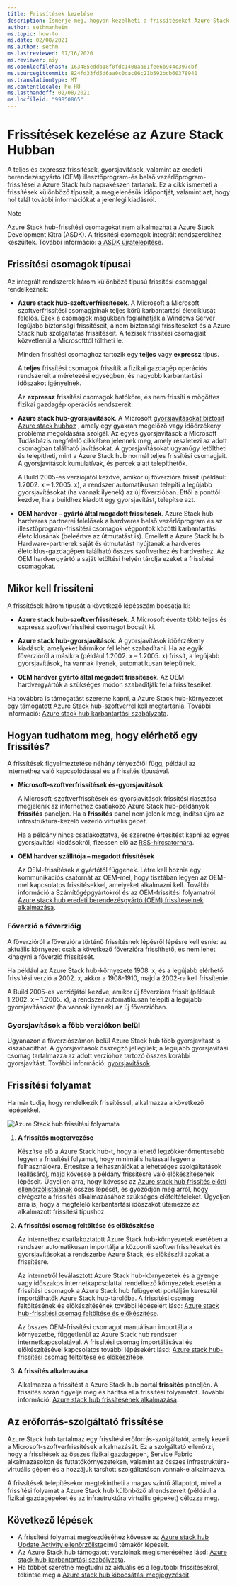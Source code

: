 ```yaml
---
title: Frissítések kezelése
description: Ismerje meg, hogyan kezelheti a frissítéseket Azure Stack hub-ban
author: sethmanheim
ms.topic: how-to
ms.date: 02/08/2021
ms.author: sethm
ms.lastreviewed: 07/16/2020
ms.reviewer: niy
ms.openlocfilehash: 163485eddb18f0fdc1400aa61fee6b944c397cbf
ms.sourcegitcommit: 824fd33fd5d6aa0c0dac06c21b592bdb60378940
ms.translationtype: MT
ms.contentlocale: hu-HU
ms.lasthandoff: 02/08/2021
ms.locfileid: "99850865"
---
```

# <a name="manage-updates-in-azure-stack-hub"></a>Frissítések kezelése az Azure Stack Hubban

A teljes és expressz frissítések, gyorsjavítások, valamint az eredeti berendezésgyártó (OEM) illesztőprogram-és belső vezérlőprogram-frissítései a Azure Stack hub naprakészen tartanak. Ez a cikk ismerteti a frissítések különböző típusait, a megjelenésük időpontját, valamint azt, hogy hol talál további információkat a jelenlegi kiadásról.

> [!NOTE]  
> Azure Stack hub-frissítési csomagokat nem alkalmazhat a Azure Stack Development Kitra (ASDK). A frissítési csomagok integrált rendszerekhez készültek. További információ: [a ASDK újratelepítése](../asdk/asdk-redeploy.md).

## <a name="update-package-types"></a>Frissítési csomagok típusai

Az integrált rendszerek három különböző típusú frissítési csomaggal rendelkeznek:

- **Azure stack hub-szoftverfrissítések**. A Microsoft a Microsoft szoftverfrissítési csomagjainak teljes körű karbantartási életciklusát felelős. Ezek a csomagok magukban foglalhatják a Windows Server legújabb biztonsági frissítéseit, a nem biztonsági frissítéseket és a Azure Stack hub szolgáltatás frissítéseit. A tézisek frissítési csomagjait közvetlenül a Microsofttól töltheti le.

    Minden frissítési csomaghoz tartozik egy **teljes** vagy **expressz** típus.

    A **teljes** frissítési csomagok frissítik a fizikai gazdagép operációs rendszereit a méretezési egységben, és nagyobb karbantartási időszakot igényelnek.

    Az **expressz** frissítési csomagok hatóköre, és nem frissíti a mögöttes fizikai gazdagép operációs rendszereit.

- **Azure stack hub-gyorsjavítások**. A Microsoft [gyorsjavításokat biztosít Azure stack hubhoz](azure-stack-servicing-policy.md#hotfixes) , amely egy gyakran megelőző vagy időérzékeny probléma megoldására szolgál. Az egyes gyorsjavítások a Microsoft Tudásbázis megfelelő cikkében jelennek meg, amely részletezi az adott csomagban található javításokat. A gyorsjavításokat ugyanúgy letöltheti és telepítheti, mint a Azure Stack hub normál teljes frissítési csomagjait. A gyorsjavítások kumulatívak, és percek alatt telepíthetők.

   A Build 2005-es verziójától kezdve, amikor új főverzióra frissít (például: 1.2002. x – 1.2005. x), a rendszer automatikusan telepíti a legújabb gyorsjavításokat (ha vannak ilyenek) az új főverzióban. Ettől a ponttól kezdve, ha a buildhez kiadott egy gyorsjavítást, telepítse azt.

- **OEM hardver – gyártó által megadott frissítések**. Azure Stack hub hardveres partnerei felelősek a hardveres belső vezérlőprogram és az illesztőprogram-frissítési csomagok végpontok közötti karbantartási életciklusának (beleértve az útmutatást is). Emellett a Azure Stack hub Hardware-partnerek saját és útmutatást nyújtanak a hardveres életciklus-gazdagépen található összes szoftverhez és hardverhez. Az OEM hardvergyártó a saját letöltési helyén tárolja ezeket a frissítési csomagokat.

## <a name="when-to-update"></a>Mikor kell frissíteni

A frissítések három típusát a következő lépésszám bocsátja ki:

- **Azure stack hub-szoftverfrissítések**. A Microsoft évente több teljes és expressz szoftverfrissítési csomagot bocsát ki.

- **Azure stack hub-gyorsjavítások**. A gyorsjavítások időérzékeny kiadások, amelyeket bármikor fel lehet szabadítani. Ha az egyik főverzióról a másikra (például 1.2002. x – 1.2005. x) frissít, a legújabb gyorsjavítások, ha vannak ilyenek, automatikusan települnek.

- **OEM hardver gyártó által megadott frissítések**. Az OEM-hardvergyártók a szükséges módon szabadítják fel a frissítéseiket.

Ha továbbra is támogatást szeretne kapni, a Azure Stack hub-környezetet egy támogatott Azure Stack hub-szoftverrel kell megtartania. További információ: [Azure stack hub karbantartási szabályzata](azure-stack-servicing-policy.md).

## <a name="how-to-know-an-update-is-available"></a>Hogyan tudhatom meg, hogy elérhető egy frissítés?

A frissítések figyelmeztetése néhány tényezőtől függ, például az internethez való kapcsolódással és a frissítés típusával.

- **Microsoft-szoftverfrissítések és-gyorsjavítások**

    A Microsoft-szoftverfrissítések és-gyorsjavítások frissítési riasztása megjelenik az internethez csatlakozó Azure Stack hub-példányok **frissítés** paneljén. Ha a **frissítés** panel nem jelenik meg, indítsa újra az infrastruktúra-kezelő vezérlő virtuális gépet.

    Ha a példány nincs csatlakoztatva, és szeretne értesítést kapni az egyes gyorsjavítási kiadásokról, fizessen elő az [RSS-hírcsatornára](https://azurestackhubdocs.azurewebsites.net/xml/hotfixes.rss).

- **OEM hardver szállítója – megadott frissítések**

    Az OEM-frissítések a gyártótól függenek. Létre kell hoznia egy kommunikációs csatornát az OEM-mel, hogy tisztában legyen az OEM-mel kapcsolatos frissítésekkel, amelyeket alkalmazni kell. További információ a Számítógépgyártókról és az OEM-frissítési folyamatról: [Azure stack hub eredeti berendezésgyártó (OEM) frissítéseinek alkalmazása](azure-stack-update-oem.md).

### <a name="major-version-to-major-version"></a>Főverzió a főverzióig

A főverzióról a főverzióra történő frissítésnek lépésről lépésre kell esnie: az aktuális környezet csak a következő főverzióra frissíthető, és nem lehet kihagyni a főverzió frissítését.

Ha például az Azure Stack hub-környezete 1908. x, és a legújabb elérhető frissítési verzió a 2002. x, akkor a 1908-1910, majd a 2002-ra kell frissítenie.

A Build 2005-es verziójától kezdve, amikor új főverzióra frissít (például: 1.2002. x – 1.2005. x), a rendszer automatikusan telepíti a legújabb gyorsjavításokat (ha vannak ilyenek) az új főverzióban.

### <a name="hotfixes-within-major-versions"></a>Gyorsjavítások a főbb verziókon belül

Ugyanazon a főverziószámon belül Azure Stack hub több gyorsjavítást is kiszabadíthat. A gyorsjavítások összegző jellegűek; a legújabb gyorsjavítási csomag tartalmazza az adott verzióhoz tartozó összes korábbi gyorsjavítást. További információ: [gyorsjavítások](azure-stack-servicing-policy.md#hotfixes).

## <a name="update-process"></a>Frissítési folyamat

Ha már tudja, hogy rendelkezik frissítéssel, alkalmazza a következő lépésekkel.

![Azure Stack hub frissítési folyamata](./media/azure-stack-updates/azure-stack-update-process.svg)

1. **A frissítés megtervezése**

    Készítse elő a Azure Stack hub-t, hogy a lehető legzökkenőmentesebb legyen a frissítési folyamat, hogy minimális hatással legyen a felhasználókra. Értesítse a felhasználókat a lehetséges szolgáltatások leállásáról, majd kövesse a példány frissítésre való előkészítésének lépéseit. Ügyeljen arra, hogy kövesse az [Azure stack hub frissítés előtti ellenőrzőlistájának](release-notes-checklist.md) összes lépését, és győződjön meg arról, hogy elvégezte a frissítés alkalmazásához szükséges előfeltételeket. Ügyeljen arra is, hogy a megfelelő karbantartási időszakot ütemezze az alkalmazott frissítési típushoz.

2. **A frissítési csomag feltöltése és előkészítése**

    Az internethez csatlakoztatott Azure Stack hub-környezetek esetében a rendszer automatikusan importálja a központi szoftverfrissítéseket és gyorsjavításokat a rendszerbe Azure Stack, és előkészíti azokat a frissítésre.

    Az internetről leválasztott Azure Stack hub-környezetek és a gyenge vagy időszakos internetkapcsolattal rendelkező környezetek esetén a frissítési csomagok a Azure Stack hub felügyeleti portálján keresztül importálhatók Azure Stack hub-tárolóba. A frissítési csomag feltöltésének és előkészítésének további lépéseiért lásd: [Azure stack hub-frissítési csomag feltöltése és előkészítése](azure-stack-update-prepare-package.md).

    Az összes OEM-frissítési csomagot manuálisan importálja a környezetbe, függetlenül az Azure Stack hub rendszer internetkapcsolatával. A frissítési csomag importálásával és előkészítésével kapcsolatos további lépésekért lásd: [Azure stack hub-frissítési csomag feltöltése és előkészítése](azure-stack-update-prepare-package.md).

3. **A frissítés alkalmazása**

    Alkalmazza a frissítést a Azure Stack hub portál **frissítés** paneljén. A frissítés során figyelje meg és hárítsa el a frissítési folyamatot. További információ: [Azure stack hub frissítésének alkalmazása](azure-stack-apply-updates.md).

## <a name="the-update-resource-provider"></a>Az erőforrás-szolgáltató frissítése

Azure Stack hub tartalmaz egy frissítési erőforrás-szolgáltatót, amely kezeli a Microsoft-szoftverfrissítések alkalmazását. Ez a szolgáltató ellenőrzi, hogy a frissítések az összes fizikai gazdagépen, Service Fabric alkalmazásokon és futtatókörnyezeteken, valamint az összes infrastruktúra-virtuális gépen és a hozzájuk társított szolgáltatáson vannak-e alkalmazva.

A frissítések telepítésekor megtekintheti a magas szintű állapotot, mivel a frissítési folyamat a Azure Stack hub különböző alrendszereit (például a fizikai gazdagépeket és az infrastruktúra virtuális gépeket) célozza meg.

## <a name="next-steps"></a>Következő lépések

- A frissítési folyamat megkezdéséhez kövesse az [Azure stack hub Update Activity ellenőrzőlista](release-notes-checklist.md)című témakör lépéseit.
- Az Azure Stack hub támogatott verzióinak megismeréséhez lásd: [Azure stack hub karbantartási szabályzata](azure-stack-servicing-policy.md).  
- Ha többet szeretne megtudni az aktuális és a legutóbbi frissítésekről, tekintse meg a [Azure stack hub kibocsátási megjegyzéseit](release-notes.md).
